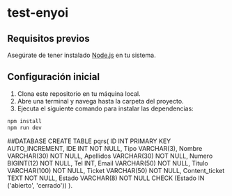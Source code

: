 # test-enyoi

## Requisitos previos

Asegúrate de tener instalado [Node.js](https://nodejs.org) en tu sistema.

## Configuración inicial

1. Clona este repositorio en tu máquina local.
2. Abre una terminal y navega hasta la carpeta del proyecto.
3. Ejecuta el siguiente comando para instalar las dependencias:

```bash
npm install
npm run dev
```

##DATABASE 
CREATE TABLE pqrs(
    ID INT PRIMARY KEY AUTO_INCREMENT,
    IDE INT NOT NULL,
    Tipo VARCHAR(3),
    Nombre VARCHAR(30) NOT NULL,
    Apellidos VARCHAR(30) NOT NULL,
    Numero BIGINT(12) NOT NULL,
    Tel INT,
    Email VARCHAR(50) NOT NULL,
    Titulo VARCHAR(100) NOT NULL,
    Ticket VARCHAR(50) NOT NULL,
    Content_ticket TEXT NOT NULL,
    Estado VARCHAR(8) NOT NULL CHECK (Estado IN ('abierto', 'cerrado'))
).
